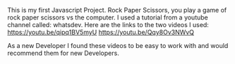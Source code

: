 This is my first Javascript Project.
Rock Paper Scissors, you play a game of rock paper scissors vs the computer.
I used a tutorial from a youtube channel called: whatsdev.
Here are the links to the two videos I used:
https://youtu.be/qipq1BV5myU
https://youtu.be/Qqy8Ov3NWvQ

As a new Developer I found these videos to be easy to work with and would recommend them for new Developers.


